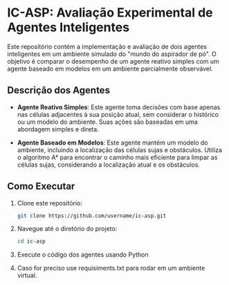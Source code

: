 # IC-ASP: Avaliação Experimental de Agentes Inteligentes

Este repositório contém a implementação e avaliação de dois agentes inteligentes em um ambiente simulado do "mundo do aspirador de pó". O objetivo é comparar o desempenho de um agente reativo simples com um agente baseado em modelos em um ambiente parcialmente observável.

## Descrição dos Agentes

- **Agente Reativo Simples**: Este agente toma decisões com base apenas nas células adjacentes à sua posição atual, sem considerar o histórico ou um modelo do ambiente. Suas ações são baseadas em uma abordagem simples e direta.

- **Agente Baseado em Modelos**: Este agente mantém um modelo do ambiente, incluindo a localização das células sujas e obstáculos. Utiliza o algoritmo A* para encontrar o caminho mais eficiente para limpar as células sujas, considerando a localização atual e os obstáculos.

## Como Executar

1. Clone este repositório:
    ```bash
    git clone https://github.com/username/ic-asp.git
    ```

2. Navegue até o diretório do projeto:
    ```bash
    cd ic-asp
    ```

3. Execute o código dos agentes usando Python

4. Caso for preciso use requisiments.txt para rodar em um ambiente virtual.
